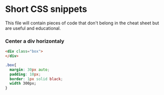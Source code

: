 # Short CSS snippets

This file will contain pieces of code that don't belong in the cheat sheet but are useful and educational.

### Center a div horizontaly
```html
<div class="box">
</div>
```
```css
.box{
  margin: 30px auto;
  padding: 10px;
  border: 1px solid black;
  width 300px;
} 
```
